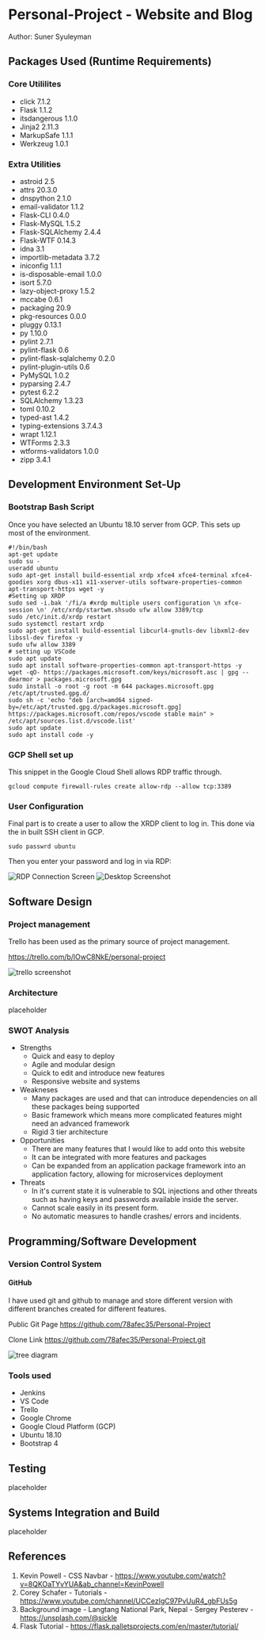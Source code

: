 # Personal-Project - Website and Blog

Author: Suner Syuleyman

## Packages Used (Runtime Requirements)

### Core Utililites
+ click 7.1.2
+ Flask 1.1.2
+ itsdangerous 1.1.0
+ Jinja2 2.11.3
+ MarkupSafe 1.1.1
+ Werkzeug 1.0.1

### Extra Utilities

+ astroid 2.5
+ attrs 20.3.0
+ dnspython 2.1.0
+ email-validator 1.1.2
+ Flask-CLI 0.4.0
+ Flask-MySQL 1.5.2
+ Flask-SQLAlchemy 2.4.4
+ Flask-WTF 0.14.3
+ idna 3.1
+ importlib-metadata 3.7.2
+ iniconfig 1.1.1
+ is-disposable-email 1.0.0
+ isort 5.7.0
+ lazy-object-proxy 1.5.2
+ mccabe 0.6.1
+ packaging 20.9
+ pkg-resources 0.0.0
+ pluggy 0.13.1
+ py 1.10.0
+ pylint 2.7.1
+ pylint-flask 0.6
+ pylint-flask-sqlalchemy 0.2.0
+ pylint-plugin-utils 0.6
+ PyMySQL 1.0.2
+ pyparsing 2.4.7
+ pytest 6.2.2
+ SQLAlchemy 1.3.23
+ toml 0.10.2
+ typed-ast 1.4.2
+ typing-extensions 3.7.4.3
+ wrapt 1.12.1
+ WTForms 2.3.3
+ wtforms-validators 1.0.0
+ zipp 3.4.1

##  Development Environment Set-Up

### **Bootstrap Bash Script**

Once you have selected an Ubuntu 18.10 server from GCP. This sets up most of the environment.

    #!/bin/bash 
    apt-get update
    sudo su -
    useradd ubuntu
    sudo apt-get install build-essential xrdp xfce4 xfce4-terminal xfce4-goodies xorg dbus-x11 x11-xserver-utils software-properties-common apt-transport-https wget -y
    #Setting up XRDP
    sudo sed -i.bak '/fi/a #xrdp multiple users configuration \n xfce-session \n' /etc/xrdp/startwm.shsudo ufw allow 3389/tcp
    sudo /etc/init.d/xrdp restart
    sudo systemctl restart xrdp
    sudo apt-get install build-essential libcurl4-gnutls-dev libxml2-dev libssl-dev firefox -y
    sudo ufw allow 3389
    # setting up VSCode
    sudo apt update
    sudo apt install software-properties-common apt-transport-https -y
    wget -qO- https://packages.microsoft.com/keys/microsoft.asc | gpg --dearmor > packages.microsoft.gpg
    sudo install -o root -g root -m 644 packages.microsoft.gpg /etc/apt/trusted.gpg.d/
    sudo sh -c 'echo "deb [arch=amd64 signed-by=/etc/apt/trusted.gpg.d/packages.microsoft.gpg] https://packages.microsoft.com/repos/vscode stable main" > /etc/apt/sources.list.d/vscode.list'
    sudo apt update
    sudo apt install code -y

### **GCP Shell set up**

This snippet in the Google Cloud Shell allows RDP traffic through. 

    gcloud compute firewall-rules create allow-rdp --allow tcp:3389

### **User Configuration**

Final part is to create a user to allow the XRDP client to log in. This done via the in built SSH client in GCP. 

    sudo passwrd ubuntu 

Then you enter your password and log in via RDP:

![RDP Connection Screen](ReadmeAssets/RDP.png)
![Desktop Screenshot](ReadmeAssets/XRDP.png)

## Software Design

### **Project management**

Trello has been used as the primary source of project management.

<https://trello.com/b/lOwC8NkE/personal-project>

![trello screenshot](ReadmeAssets/trello.png)

### **Architecture**

placeholder

### **SWOT Analysis**
+ Strengths
    + Quick and easy to deploy
    + Agile and modular design
    + Quick to edit and introduce new features
    + Responsive website and systems
+ Weakneses
    + Many packages are used and that can introduce dependencies on all these packages being supported
    + Basic framework which means more complicated features might need an advanced framework
    + Rigid 3 tier architecture
+ Opportunities
    + There are many features that I would like to add onto this website
    + It can be integrated with more features and packages
    + Can be expanded from an application package framework into an application factory, allowing for microservices deployment
+ Threats
    + In it's current state it is vulnerable to SQL injections and other threats such as having keys and passwords available inside the server.
    + Cannot scale easily in its present form.
    + No automatic measures to handle crashes/ errors and incidents.  

## Programming/Software Development

### **Version Control System**

#### **GitHub**

I have used git and github to manage and store different version with different branches created for different features.

Public Git Page <https://github.com/78afec35/Personal-Project>

Clone Link <https://github.com/78afec35/Personal-Project.git>

![tree diagram](ReadmeAssets/git.png)

### **Tools used**


+ Jenkins
+ VS Code
+ Trello
+ Google Chrome
+ Google Cloud Platform (GCP)
+ Ubuntu 18.10
+ Bootstrap 4

## Testing

placeholder

## Systems Integration and Build

placeholder

## References

1. Kevin Powell - CSS Navbar - <https://www.youtube.com/watch?v=8QKOaTYvYUA&ab_channel=KevinPowell>
2. Corey Schafer - Tutorials - <https://www.youtube.com/channel/UCCezIgC97PvUuR4_gbFUs5g>
3. Background image - Langtang National Park, Nepal - Sergey Pesterev - <https://unsplash.com/@sickle>
4. Flask Tutorial - <https://flask.palletsprojects.com/en/master/tutorial/>
